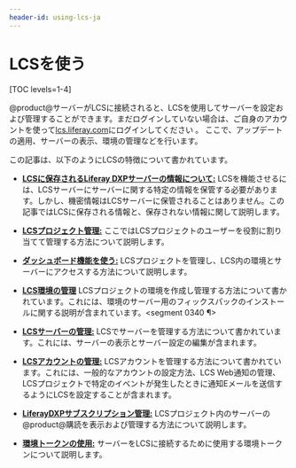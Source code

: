 ```yaml
---
header-id: using-lcs-ja
---
```


# LCSを使う

[TOC levels=1-4]

@product@サーバーがLCSに接続されると、LCSを使用してサーバーを設定および管理することができます。まだログインしていない場合は、ご自身のアカウントを使って[lcs.liferay.com](https://lcs.liferay.com)にログインしてください 。
ここで、アップデートの適用、サーバーの表示、環境の管理などを行います。



この記事は、以下のようにLCSの特徴について書かれています。

- [**LCSに保存されるLiferay DXPサーバーの情報について:**](/discover/deployment/-/knowledge_base/7-1/what-lcs-stores-about-your-liferay-dxp-servers-ja)
LCSを機能させるには、LCSサーバーにサーバーに関する特定の情報を保管する必要があります。しかし、機密情報はLCSサーバーに保管されることはありません。この記事ではLCSに保存される情報と、保存されない情報に関して説明します。

- [**LCSプロジェクト管理:**](/discover/deployment/-/knowledge_base/7-1/managing-lcs-users-in-your-project-ja)
ここではLCSプロジェクトのユーザーを役割に割り当てて管理する方法について説明します。

- [**ダッシュボード機能を使う:**](/discover/deployment/-/knowledge_base/7-1/using-the-dashboard-ja)
LCSプロジェクトを管理し、LCS内の環境とサーバーにアクセスする方法について説明します。

- [**LCS環境の管理**](/discover/deployment/-/knowledge_base/7-1/managing-lcs-environments-ja)
LCSプロジェクトの環境を作成し管理する方法について書かれています。これには、環境のサーバー用のフィックスパックのインストールに関する説明が含まれています。<segment 0340 ¶>


- [**LCSサーバーの管理:**](/discover/deployment/-/knowledge_base/7-1/managing-lcs-servers-ja)
LCSでサーバーを管理する方法について書かれています。これには、サーバーの表示とサーバー設定の編集が含まれます。

- [**LCSアカウントの管理:**](/discover/deployment/-/knowledge_base/7-1/managing-your-lcs-account-ja)
LCSアカウントを管理する方法について書かれています。これには、一般的なアカウントの設定方法、LCS Web通知の管理、LCSプロジェクトで特定のイベントが発生したときに通知Eメールを送信するようにLCSを設定することが含まれます。

- [**LiferayDXPサブスクリプション管理:**](/discover/deployment/-/knowledge_base/7-1/managing-liferay-dxp-subscriptions-ja)
LCSプロジェクト内のサーバーの@product@購読を表示および管理する方法について説明します。

- [**環境トークンの使用:**](/discover/deployment/-/knowledge_base/7-1/understanding-environment-tokens-ja)
サーバーをLCSに接続するために使用する環境トークンについて説明します。

